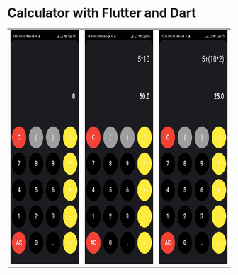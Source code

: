 # Calculator with Flutter and Dart
<table>
  <tr>
    <td><img src='https://github.com/mrkzqsmv/Calculator-with-Flutter-and-Dart/blob/main/images/WhatsApp%20Image%202023-09-19%20at%2010.58.26%20AM.jpeg' width=270 height = 530></td>
    <td><img src='https://github.com/mrkzqsmv/Calculator-with-Flutter-and-Dart/blob/main/images/WhatsApp%20Image%202023-09-19%20at%2010.58.26%20AM%20(1).jpeg' width=270 height = 530></td>
    <td><img src='https://github.com/mrkzqsmv/Calculator-with-Flutter-and-Dart/blob/main/images/WhatsApp%20Image%202023-09-19%20at%2010.58.25%20AM.jpeg' width=270 height = 530></td>
  </tr>
</table>
